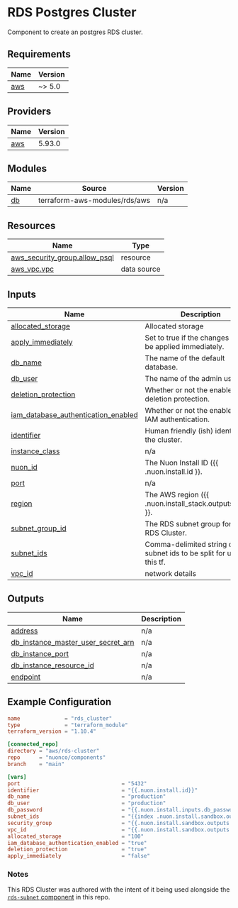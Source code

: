 # RDS Postgres Cluster

Component to create an postgres RDS cluster.

## Requirements

| Name                                                   | Version |
| ------------------------------------------------------ | ------- |
| <a name="requirement_aws"></a> [aws](#requirement_aws) | ~> 5.0  |

## Providers

| Name                                             | Version |
| ------------------------------------------------ | ------- |
| <a name="provider_aws"></a> [aws](#provider_aws) | 5.93.0  |

## Modules

| Name                                      | Source                        | Version |
| ----------------------------------------- | ----------------------------- | ------- |
| <a name="module_db"></a> [db](#module_db) | terraform-aws-modules/rds/aws | n/a     |

## Resources

| Name                                                                                                                        | Type        |
| --------------------------------------------------------------------------------------------------------------------------- | ----------- |
| [aws_security_group.allow_psql](https://registry.terraform.io/providers/hashicorp/aws/latest/docs/resources/security_group) | resource    |
| [aws_vpc.vpc](https://registry.terraform.io/providers/hashicorp/aws/latest/docs/data-sources/vpc)                           | data source |

## Inputs

| Name                                                                                                                                       | Description                                                          | Type     | Default          | Required |
| ------------------------------------------------------------------------------------------------------------------------------------------ | -------------------------------------------------------------------- | -------- | ---------------- | :------: |
| <a name="input_allocated_storage"></a> [allocated_storage](#input_allocated_storage)                                                       | Allocated storage                                                    | `string` | `100`            |    no    |
| <a name="input_apply_immediately"></a> [apply_immediately](#input_apply_immediately)                                                       | Set to true if the changes should be applied immediately.            | `string` | `"false"`        |    no    |
| <a name="input_db_name"></a> [db_name](#input_db_name)                                                                                     | The name of the default database.                                    | `string` | n/a              |   yes    |
| <a name="input_db_user"></a> [db_user](#input_db_user)                                                                                     | The name of the admin user.                                          | `string` | n/a              |   yes    |
| <a name="input_deletion_protection"></a> [deletion_protection](#input_deletion_protection)                                                 | Whether or not the enable deletion protection.                       | `string` | `"false"`        |    no    |
| <a name="input_iam_database_authentication_enabled"></a> [iam_database_authentication_enabled](#input_iam_database_authentication_enabled) | Whether or not the enable RDS IAM authentication.                    | `string` | `"true"`         |    no    |
| <a name="input_identifier"></a> [identifier](#input_identifier)                                                                            | Human friendly (ish) identifier for the cluster.                     | `string` | n/a              |   yes    |
| <a name="input_instance_class"></a> [instance_class](#input_instance_class)                                                                | n/a                                                                  | `string` | `"db.t4g.micro"` |    no    |
| <a name="input_nuon_id"></a> [nuon_id](#input_nuon_id)                                                                                     | The Nuon Install ID ({{ .nuon.install.id }}.                         | `string` | n/a              |   yes    |
| <a name="input_port"></a> [port](#input_port)                                                                                              | n/a                                                                  | `string` | `"5432"`         |    no    |
| <a name="input_region"></a> [region](#input_region)                                                                                        | The AWS region ({{ .nuon.install\_stack.outputs.region }}.           | `string` | n/a              |   yes    |
| <a name="input_subnet_group_id"></a> [subnet_group_id](#input_subnet_group_id)                                                             | The RDS subnet group for this RDS Cluster.                           | `string` | n/a              |   yes    |
| <a name="input_subnet_ids"></a> [subnet_ids](#input_subnet_ids)                                                                            | Comma-delimited string of subnet ids to be split for use in this tf. | `string` | n/a              |   yes    |
| <a name="input_vpc_id"></a> [vpc_id](#input_vpc_id)                                                                                        | network details                                                      | `string` | n/a              |   yes    |

## Outputs

| Name                                                                                                                                      | Description |
| ----------------------------------------------------------------------------------------------------------------------------------------- | ----------- |
| <a name="output_address"></a> [address](#output_address)                                                                                  | n/a         |
| <a name="output_db_instance_master_user_secret_arn"></a> [db_instance_master_user_secret_arn](#output_db_instance_master_user_secret_arn) | n/a         |
| <a name="output_db_instance_port"></a> [db_instance_port](#output_db_instance_port)                                                       | n/a         |
| <a name="output_db_instance_resource_id"></a> [db_instance_resource_id](#output_db_instance_resource_id)                                  | n/a         |
| <a name="output_endpoint"></a> [endpoint](#output_endpoint)                                                                               | n/a         |

## Example Configuration

```toml
name              = "rds_cluster"
type              = "terraform_module"
terraform_version = "1.10.4"

[connected_repo]
directory = "aws/rds-cluster"
repo      = "nuonco/components"
branch    = "main"

[vars]
port                                = "5432"
identifier                          = "{{.nuon.install.id}}"
db_name                             = "production"
db_user                             = "production"
db_password                         = "{{.nuon.install.inputs.db_password}}"
subnet_ids                          = "{{index .nuon.install.sandbox.outputs.vpc.private_subnet_ids 0}}, {{index .nuon.install.sandbox.outputs.vpc.private_subnet_ids 1}}, {{index .nuon.install.sandbox.outputs.vpc.private_subnet_ids 2}}"
security_group                      = "{{.nuon.install.sandbox.outputs.vpc.default_security_group_id}}"
vpc_id                              = "{{.nuon.install.sandbox.outputs.vpc.id}}"
allocated_storage                   = "100"
iam_database_authentication_enabled = "true"
deletion_protection                 = "true"
apply_immediately                   = "false"
```

### Notes

This RDS Cluster was authored with the intent of it being used alongside the [`rds-subnet` component](../rds-subnet) in
this repo.
